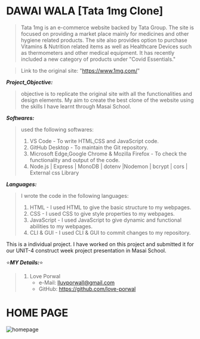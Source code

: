 # DAWAI WALA  [Tata 1mg Clone]

>Tata 1mg is an e-commerce website backed by Tata Group. The site is focused on providing a market place mainly for medicines and other hygiene related products. The site also provides option to purchase Vitamins & Nutrition related items as well as Healthcare Devices such as thermometers and other medical equipment. It has recently included a new category of products under "Covid Essentials."

>Link to the original site: "https://www.1mg.com/"

***Project_Objective:***
>objective is to replicate the original site with all the functionalities and design elements. My aim to create the best clone of the website using the skills I have learnt through Masai School.

***Softwares:***
> used the following softwares: 
>1. VS Code - To write HTML,CSS and JavaScript code. 
>2. GitHub Desktop - To maintain the Git repository. 
>3. Microsoft Edge,Google Chrome & Mozilla Firefox - To check the functionality and output of the code.
>4. Node.js | Express | MonoDB | dotenv |Nodemon | bcrypt | cors | External css Library

***Languages:***
>I wrote the code in the following languages: 
>1. HTML - I used HTML to give the basic structure to my webpages. 
>2. CSS - I used CSS to give style properties to my webpages. 
>3. JavaScript - I used JavaScript to give dynamic and functional abilities to my webpages. 
>4. CLI & GUI - I used CLI & GUI to commit changes to my repository.

This is a individual project. I have worked on this project and submitted it for our UNIT-4 construct week project presentation in Masai School.

:star:***MY Details:***:star: 
  >1. Love Porwal
   >    - e-Mail: lluvporwall@gmail.com
   >    - GitHub: https://github.com/love-porwal 

# HOME PAGE
![homepage](https://user-images.githubusercontent.com/112820391/221426960-3867d2c4-3631-4c2d-8f20-43caef693972.PNG)






